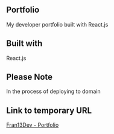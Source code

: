 ## Portfolio
My developer portfolio built with React.js

## Built with
React.js

## Please Note
In the process of deploying to domain

## Link to temporary URL
[Fran13Dev - Portfolio](https://fran13dev-portfolio.herokuapp.com/)
